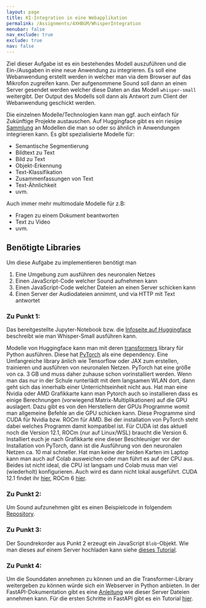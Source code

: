 ```yaml
---
layout: page
title: KI-Integration in eine Webapplikation
permalink: /Assignments/4XHBGM/WhisperIntegration
menubar: false
nav_exclude: true
exclude: true
nav: false
---
```


Ziel dieser Aufgabe ist es ein bestehendes Modell auszuführen und die Ein-/Ausgaben in eine neue Anwendung zu integrieren. Es soll eine Webanwendung erstellt werden in welcher man via dem Browser auf das Mikrofon zugreifen kann. Der aufgenommene Sound soll dann an einen Server gesendet werden welcher diese Daten an das Modell `whisper-small` weitergibt. Der Output des Modells soll dann als Antwort zum Client der Webanwendung geschickt werden.

Die einzelnen Modelle/Technologien kann man ggf. auch einfach für Zukünftige Projekte austauschen. Auf Huggingface gibt es ein riesige [Sammlung](https://huggingface.co/models) an Modellen die man so oder so ähnlich in Anwendungen integrieren kann. Es gibt spezialisierte Modelle für:
- Semantische Segmentierung
- Bildtext zu Text
- Bild zu Text
- Objekt-Erkennung
- Text-Klassifikation
- Zusammenfassungen von Text
- Text-Ähnlichkeit
- uvm. 


Auch immer mehr multimodale Modelle für z.B:
- Fragen zu einem Dokument beantworten
- Text zu Video
- uvm. 

## Benötigte Libraries
Um diese Aufgabe zu implementieren benötigt man 
1. Eine Umgebung zum ausführen des neuronalen Netzes
2. Einen JavaScript-Code welcher Sound aufnehmen kann
3. Einen JavaScript-Code welcher Dateien an einen Server schicken kann
4. Einen Server der Audiodateien annimmt, und via HTTP mit Text antwortet

### Zu Punkt 1:
Das bereitgestellte Jupyter-Notebook bzw. die [Infoseite auf Huggingface](https://huggingface.co/openai/whisper-small) beschreibt wie man Whisper-Small ausführen kann. 

Modelle von Huggingface kann man mit deren [transformers](https://pypi.org/project/transformers/) library für Python ausführen. Diese hat [PyTorch](https://pytorch.org/) als eine dependency. Eine Umfangreiche library änlich wie Tensorflow oder JAX zum erstellen, trainieren und ausführen von neuronalen Netzen. PyTorch hat eine größe von ca. 3 GB und muss daher zuhause schon vorinstalliert werden. Wenn man das nur in der Schule runterlädt mit dem langsamen WLAN dort, dann geht sich das innerhalb einer Unterrichtseinheit nicht aus. Hat man eine Nvidia oder AMD Grafikkarte kann man Pytorch auch so installieren dass es einige Berechnungen (vorwiegend Matrix-Multiplikationen) auf die GPU auslagert. Dazu gibt es von den Herstellern der GPUs Programme womit man allgemeine Befehle an die GPU schicken kann. Diese Programme sind CUDA für Nvidia bzw. ROCm für AMD. Bei der installation von PyTorch steht dabei welches Programm damit kompatibel ist. Für CUDA ist das aktuell noch die Version 12.1, ROCm (nur auf Linux/WSL) braucht die Version 6. Installiert euch je nach Grafikkarte eine dieser Beschleuniger vor der Installation von PyTorch, dann ist die Ausführung von den neuronalen Netzen ca. 10 mal schneller. Hat man keine der beiden Karten im Laptop kann man auch auf Colab ausweichen oder man führt es auf der CPU aus. Beides ist nicht ideal, die CPU ist langsam und Colab muss man viel (wiederholt) konfigurieren. Auch wird es dann nicht lokal ausgeführt. CUDA 12.1 findet ihr [hier](https://developer.nvidia.com/cuda-12-1-0-download-archive), ROCm 6 [hier](https://rocm.docs.amd.com/projects/install-on-linux/en/latest/tutorial/quick-start.html). 

### Zu Punkt 2:
Um Sound aufzunehmen gibt es einen Beispielcode in folgendem [Repository](https://github.com/Mido22/MediaRecorder-sample). 

### Zu Punkt 3:
Der Soundrekorder aus Punkt 2 erzeugt ein JavaScript `Blob`-Objekt. Wie man dieses auf einem Server hochladen kann siehe [dieses Tutorial](https://www.geeksforgeeks.org/how-can-javascript-upload-a-blob/).

### Zu Punkt 4:
Um die Sounddaten annehmen zu können und an die Transformer-Library weitergeben zu können würde sich ein Webserver in Python anbieten. In der FastAPI-Dokumentation gibt es eine [Anleitung](https://fastapi.tiangolo.com/tutorial/request-files/) wie dieser Server Dateien annehmen kann. Für die ersten Schritte in FastAPI gibt es ein Tutorial [hier](https://fastapi.tiangolo.com/tutorial/first-steps/). 

